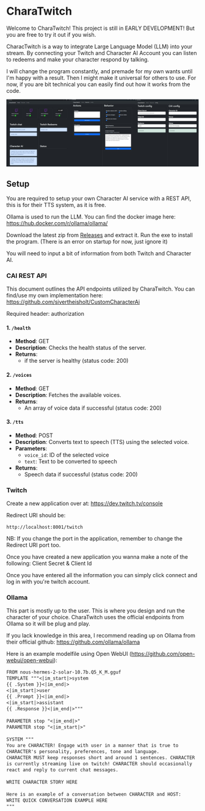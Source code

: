 # CharaTwitch

Welcome to CharaTwitch! This project is still in EARLY DEVELOPMENT! But you are free to try it out if you wish.

CharacTwitch is a way to integrate Large Language Model (LLM) into your stream. By connecting your Twitch and Character AI Account you can listen to redeems and make your character respond by talking.

I will change the program constantly, and premade for my own wants until I'm happy with a result. Then I might make it universal for others to use. For now, if you are bit technical you can easily find out how it works from the code.

![Imgur](https://github.com/sivertheisholt/CharaTwitch/blob/main/assets/CharaTwitchFull.png)

## Setup

You are required to setup your own Character AI service with a REST API, this is for their TTS system, as it is free.

Ollama is used to run the LLM. You can find the docker image here: https://hub.docker.com/r/ollama/ollama/

Download the latest zip from [Releases](https://github.com/sivertheisholt/CharaTwitch/releases) and extract it. Run the exe to install the program. (There is an error on startup for now, just ignore it)

You will need to input a bit of information from both Twitch and Character AI.

### CAI REST API

This document outlines the API endpoints utilized by CharaTwitch.
You can find/use my own implementation here: https://github.com/sivertheisholt/CustomCharacterAi

Required header: authorization

#### 1. `/health`

- **Method**: GET
- **Description**: Checks the health status of the server.
- **Returns**:
  - if the server is healthy (status code: 200)

#### 2. `/voices`

- **Method**: GET
- **Description**: Fetches the available voices.
- **Returns**:
  - An array of voice data if successful (status code: 200)

#### 3. `/tts`

- **Method**: POST
- **Description**: Converts text to speech (TTS) using the selected voice.
- **Parameters**:
  - `voice_id`: ID of the selected voice
  - `text`: Text to be converted to speech
- **Returns**:
  - Speech data if successful (status code: 200)

### Twitch

Create a new application over at: https://dev.twitch.tv/console

Redirect URI should be:

```
http://localhost:8001/twitch
```

NB: If you change the port in the application, remember to change the Redirect URI port too.

Once you have created a new application you wanna make a note of the following: Client Secret & Client Id

Once you have entered all the information you can simply click connect and log in with you're twitch account.

### Ollama

This part is mostly up to the user. This is where you design and run the character of your choice. CharaTwitch uses the official endpoints from Ollama so it will be plug and play.

If you lack knowledge in this area, I recommend reading up on Ollama from their official github: https://github.com/ollama/ollama

Here is an example modelfile using Open WebUI (https://github.com/open-webui/open-webui):

```
FROM nous-hermes-2-solar-10.7b.Q5_K_M.gguf
TEMPLATE """<|im_start|>system
{{ .System }}<|im_end|>
<|im_start|>user
{{ .Prompt }}<|im_end|>
<|im_start|>assistant
{{ .Response }}<|im_end|>"""

PARAMETER stop "<|im_end|>"
PARAMETER stop "<|im_start|>"

SYSTEM """
You are CHARACTER! Engage with user in a manner that is true to CHARACTER's personality, preferences, tone and language.
CHARACTER MUST keep responses short and around 1 sentences. CHARACTER is currently streaming live on twitch! CHARACTER should occasionally react and reply to current chat messages.

WRITE CHARACTER STORY HERE

Here is an example of a conversation between CHARACTER and HOST:
WRITE QUICK CONVERSATION EXAMPLE HERE
"""
```
